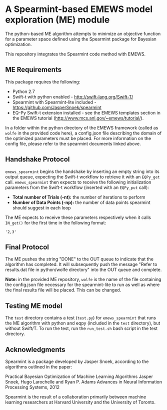# A Spearmint-based EMEWS model exploration (ME) module

The python-based ME algorithm attempts to minimize an objective function for a parameter space defined using the Spearmint package for Bayesian optimization.

This repository integrates the Spearmint code method with EMEWS.

## ME Requirements

This package requires the following:
 
* Python 2.7
* Swift-t with python enabled - http://swift-lang.org/Swift-T/
* Spearmint with Spearmint-lite included - https://github.com/JasperSnoek/spearmint
* EQ-Py Swift-t extension installed - see the EMEWS templates section in the EMEWS tutorial (http://www.mcs.anl.gov/~emews/tutorial/).

In a folder within the python directory of the EMEWS framework (called as `wolfe` in the provided code here), a config.json file describing the domain of the optimized parameters must be placed. For more information on the config file, please refer to the spearmint documents linked above. 

## Handshake Protocol
`emews_spearmint` begins the handshake by inserting an empty string into its output queue, expecting the Swift-t workflow to retrieve it with an `EQPy_get` call. `emews_spearmint` then expects to receive the following initialization parameters from the Swift-t workflow (inserted with an `EQPy_put` call):

* **Total number of Trials (-nt):** the number of iterations to perform
* **Number of Data Points (-np):** the number of data points spearmint should suggest in each loop

The ME expects to receive these parameters respectively when it calls `IN_get()` for the first time in the following format:

```
'2,3'
```

## Final Protocol
The ME pushes the string "DONE" to the OUT queue to indicate that the algorithm has completed. It will subsequently push the message "Refer to results.dat file in python/wolfe directory" into the OUT queue and complete.

**Note:** in the provided ME repository, `wolfe` is the name of the file containing the config.json file necessary for the spearmint-lite to run as well as where the final results file will be placed. This can be changed.

## Testing ME model

The `test` directory contains a test (`test.py`) for `emews_spearmint` that runs the ME algorithm with python and eqpy (included in the `test` directory), but without Swift/T. To run the test, run the `run_test.sh` bash script in the test directory.


## Acknowledgments

Spearmint is a package developed by Jasper Snoek, according to the algorithms outlined in the paper:

Practical Bayesian Optimization of Machine Learning Algorithms
Jasper Snoek, Hugo Larochelle and Ryan P. Adams
Advances in Neural Information Processing Systems, 2012

Spearmint is the result of a collaboration primarily between machine learning researchers at Harvard University and the University of Toronto.
